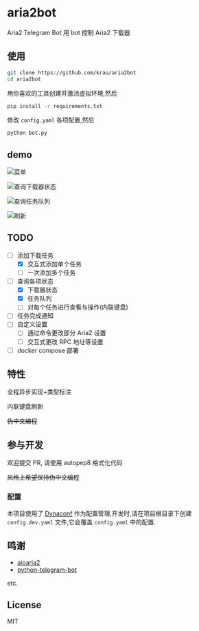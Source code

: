 # aria2bot

Aria2 Telegram Bot 用 bot 控制 Aria2 下载器

## 使用

```bash
git clone https://github.com/krau/aria2bot
cd aria2bot
```

用你喜欢的工具创建并激活虚拟环境,然后

```bash
pip install -r requirements.txt
```

修改 `config.yaml` 各项配置,然后

```bash
python bot.py
```

## demo

![菜单](https://i.imgur.com/apNHIiG.png)

![查询下载器状态](https://i.imgur.com/M7gQTxN.png)

![查询任务队列](https://i.imgur.com/BV31Nzf.png)

![刷新](https://i.imgur.com/HFEOI3C.png)

## TODO

- [ ] 添加下载任务
  - [x] 交互式添加单个任务
  - [ ] 一次添加多个任务
- [ ] 查询各项状态
  - [x] 下载器状态
  - [x] 任务队列
  - [ ] 对每个任务进行查看与操作(内联键盘)
- [ ] 任务完成通知
- [ ] 自定义设置
  - [ ] 通过命令更改部分 Aria2 设置
  - [ ] 交互式更改 RPC 地址等设置
- [ ] docker compose 部署

## 特性

全程异步实现+类型标注

内联键盘刷新

~~伪中文编程~~

## 参与开发

欢迎提交 PR, 请使用 autopep8 格式化代码

~~风格上希望保持伪中文编程~~

### 配置

本项目使用了 [Dynaconf](https://github.com/dynaconf/dynaconf) 作为配置管理,开发时,请在项目根目录下创建 `config.dev.yaml` 文件,它会覆盖 `config.yaml` 中的配置.

## 鸣谢

- [aioaria2](https://github.com/synodriver/aioaria2)
- [python-telegram-bot](https://github.com/python-telegram-bot/python-telegram-bot)

etc.

## License

MIT
